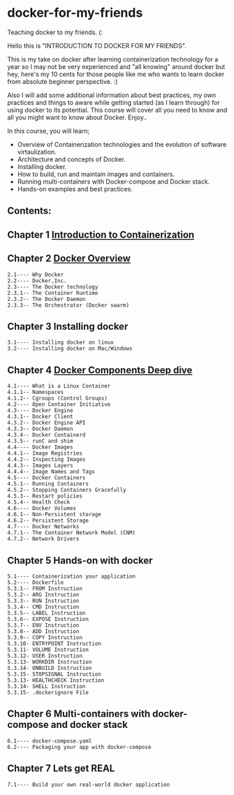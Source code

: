 # docker-for-my-friends
Teaching docker to my friends. (:

Hello this is "INTRODUCTION TO DOCKER FOR MY FRIENDS". 

This is my take on docker after learning containerization technology for a year so I may not be very experienced and "all knowing" around docker but hey, here's my 10 cents for those people like me who wants to learn docker from absolute beginner perspective. :)

Also I will add some additional information about best practices, my own practices and things to aware while getting started (as I learn through) for using docker to its potential.
This course will cover all you need to know and all you might want to know about Docker.
Enjoy.. 

In this course, you will learn;
- Overview of Containerization technologies and the evolution of software virtaulization.
- Architecture and concepts of Docker.
- Installing docker.
- How to build, run and maintain images and containers.
- Running multi-containers with Docker-compose and Docker stack. 
- Hands-on examples and best practices.

## Contents: 

## Chapter 1 	[Introduction to Containerization](https://github.com/htetpaihtun/docker-for-my-friends/tree/main/chapter-1#hello-in-this-chapter-we-will-start-our-first-step-into-application-containerization-journey-i-will-try-to-explain-how-containers-came-in-in-the-first-place)

## Chapter 2 	[Docker Overview](https://github.com/htetpaihtun/docker-for-my-friends/tree/main/chapter-2#in-this-chapter-you-will-learn-background-of-dockerinc-and-your-brief-answers-to-your-very-first-questions-about-docker-starting-with-why-docker-what-docker-how-docker-and-more) 

 	2.1---- Why Docker
	2.2---- Docker,Inc.
	2.3---- The Docker technology
	2.3.1-- The Container Runtime
	2.3.2-- The Docker Daemon
	2.3.3-- The Orchestrator (Docker swarm) 
	
## Chapter 3 	Installing docker 	

	3.1---- Installing docker on linux
	3.2---- Installing docker on Mac/Windows
	
## Chapter 4  	[Docker Components Deep dive](https://github.com/htetpaihtun/docker-for-my-friends/tree/main/chapter-4)

	4.1---- What is a Linux Container 
	4.1.1-- Namespaces
	4.1.2-- Cgroups (Control Groups)
	4.2---- Open Container Initiative
	4.3---- Docker Engine
	4.3.1-- Docker Client
	4.3.2-- Docker Engine API 
	4.3.3-- Docker Daemon
	4.3.4-- Docker Containerd 
	4.3.5-- runC and shim
	4.4---- Docker Images
	4.4.1-- Image Registries
	4.4.2-- Inspecting Images
	4.4.3-- Images Layers
	4.4.4-- Image Names and Tags
	4.5---- Docker Containers
	4.5.1-- Running Containers
	4.5.2-- Stopping Containers Gracefully
	4.5.3-- Restart policies 
	4.5.4-- Health Check
	4.6---- Docker Volumes
	4.6.1-- Non-Persistent storage
	4.6.2-- Persistent Storage
	4.7---- Docker Networks
	4.7.1-- The Container Network Model (CNM)
	4.7.2-- Network Drivers
	
## Chapter 5 	Hands-on with docker 		
	
	5.1---- Containerization your application 
	5.2---- Dockerfile
	5.3.1-- FROM Instruction 
	5.3.2-- ARG Instruction
	5.3.3-- RUN Instruction 
	5.3.4-- CMD Instruction
	5.3.5-- LABEL Instruction 
	5.3.6-- EXPOSE Instruction
	5.3.7-- ENV Instruction
	5.3.8-- ADD Instruction
	5.3.9-- COPY Instruction
	5.3.10- ENTRYPOINT Instruction
	5.3.11- VOLUME Instruction 
	5.3.12- USER Instruction 
	5.3.13- WORKDIR Instruction
	5.3.14- ONBUILD Instruction
	5.3.15- STOPSIGNAL Instruction
	5.3.13- HEALTHCHECK Instruction
	5.3.14- SHELL Instruction
	5.3.15- .dockerignore File
	
	
## Chapter 6    Multi-containers with docker-compose and docker stack

	6.1---- docker-compose.yaml
	6.2---- Packaging your app with docker-compose
	
## Chapter 7 	Lets get REAL 				

	7.1---- Build your own real-world docker application 



